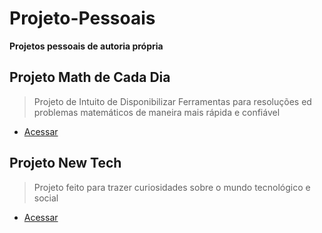 # Projeto-Pessoais

__Projetos pessoais de autoria própria__

## Projeto Math de Cada Dia
> Projeto de Intuito de Disponibilizar Ferramentas para resoluções ed problemas matemáticos de maneira mais rápida e confiável
* [Acessar](https://ezequiellsantos.github.io/Projetos/projeto-math/math.html)

## Projeto New Tech
> Projeto feito para trazer curiosidades sobre o mundo tecnológico e social
* [Acessar](https://ezequiellsantos.github.io/Projetos/projeto-newtech/index.html)
